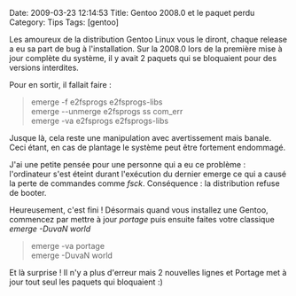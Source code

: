 Date: 2009-03-23 12:14:53
Title: Gentoo 2008.0 et le paquet perdu
Category: Tips
Tags: [gentoo]

Les amoureux de la distribution Gentoo Linux vous le diront, chaque release a eu sa part de bug à l'installation. Sur la 2008.0 lors de la première mise à jour complète du système, il y avait 2 paquets qui se bloquaient pour des versions interdites.

Pour en sortir, il fallait faire :

> emerge -f e2fsprogs e2fsprogs-libs  
> emerge &#45;&#45;unmerge e2fsprogs ss com\_err  
> emerge -va e2fsprogs e2fsprogs-libs

Jusque là, cela reste une manipulation avec avertissement mais banale. Ceci étant, en cas de plantage le système peut être fortement endommagé.

J'ai une petite pensée pour une personne qui a eu ce problème : l'ordinateur s'est éteint durant l'exécution du dernier emerge ce qui a causé la perte de commandes comme _fsck_. Conséquence : la distribution refuse de booter.

Heureusement, c'est fini ! Désormais quand vous installez une Gentoo, commencez par mettre à jour _portage_ puis ensuite faites votre classique _emerge -DuvaN world_

> emerge -va portage  
> emerge -DuvaN world

Et là surprise ! Il n'y a plus d'erreur mais 2 nouvelles lignes et Portage met à jour tout seul les paquets qui bloquaient :)
